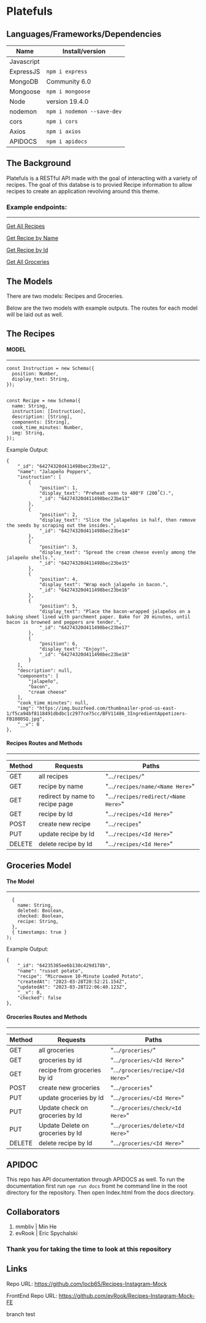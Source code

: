 
# Platefuls


## Languages/Frameworks/Dependencies

|Name| Install/version|
|----------|-------|
|Javascript||
|ExpressJS| ```npm i express```
|MongoDB | Community 6.0|
|Mongoose | ```npm i mongoose```|
|Node |version 19.4.0
|nodemon | ```npm i nodemon --save-dev```|
|cors | ```npm i cors```|
|Axios | ```npm i axios```|
|APIDOCS|```npm i apidocs```|

## The Background

Platefuls is a RESTful API made with the goal of interacting with a variety of recipes. The goal of this databse is to provied Recipe information to allow recipes to create an application revolving around this theme.

### Example endpoints:
-------

[Get All Recipes](https://recipe.cleverapps.io/recipes)

[Get Recipe by Name](https://recipe.cleverapps.io/recipes/name/Cauliflower%20Gnocchi)

[Get Recipe by Id](https://recipe.cleverapps.io/recipes/6428ea2d3deecbcde79edbf5)

[Get All Groceries](https://recipe.cleverapps.io/groceries/)

## The Models

There are two models: Recipes and Groceries.

Below are the two models with example outputs. The routes for each model will be laid out as well.

## The Recipes


#### MODEL
--------
```
const Instruction = new Schema({
  position: Number,
  display_text: String,
});


const Recipe = new Schema({
  name: String,
  instruction: [Instruction],
  description: [String],
  components: [String],
  cook_time_minutes: Number,
  img: String,
});
```

Example Output:

```
{
    "_id": "64274320d411498bec23be12",
    "name": "Jalapeño Poppers",
    "instruction": [
        {
            "position": 1,
            "display_text": "Preheat oven to 400°F (200˚C).",
            "_id": "64274320d411498bec23be13"
        },
        {
            "position": 2,
            "display_text": "Slice the jalapeños in half, then remove the seeds by scraping out the insides.",
            "_id": "64274320d411498bec23be14"
        },
        {
            "position": 3,
            "display_text": "Spread the cream cheese evenly among the jalapeño shells.",
            "_id": "64274320d411498bec23be15"
        },
        {
            "position": 4,
            "display_text": "Wrap each jalapeño in bacon.",
            "_id": "64274320d411498bec23be16"
        },
        {
            "position": 5,
            "display_text": "Place the bacon-wrapped jalapeños on a baking sheet lined with parchment paper. Bake for 20 minutes, until bacon is browned and peppers are tender.",
            "_id": "64274320d411498bec23be17"
        },
        {
            "position": 6,
            "display_text": "Enjoy!",
            "_id": "64274320d411498bec23be18"
        }
    ],
    "description": null,
    "components": [
        "jalapeño",
        "bacon",
        "cream cheese"
    ],
    "cook_time_minutes": null,
    "img": "https://img.buzzfeed.com/thumbnailer-prod-us-east-1/f5ca94bf8118491dbdbc1c2977ce75cc/BFV11486_3IngredientAppetizers-FB1080SQ.jpg",
    "__v": 0
},
```


#### Recipes Routes and Methods
----

|Method|Requests|Paths|
|----|-----|-----------|
|GET |all recipes | "...```/recipes/```"|
|GET |recipe by name | "...```/recipes/name/<Name Here>```"|
|GET |redirect by name to recipe page| "...```/recipes/redirect/<Name Here>```"|
|GET|recipe by Id| "...```/recipes/<Id Here>```"
|POST |create new recipe | "...```/recipes```"|
|PUT |update recipe by Id | "...```/recipes/<Id Here>```"|
|DELETE |delete recipe by Id | "...```/recipes/<Id Here>```"|

## Groceries Model

#### The Model
____

```const Groceries = new Schema(
  {
    name: String,
    deleted: Boolean,
    checked: Boolean,
    recipe: String,
  },
  { timestamps: true }
);
```

Example Output:

```
{
    "_id": "64235385ee6b130c429d178b",
    "name": "russet potato",
    "recipe": "Microwave 10-Minute Loaded Potato",
    "createdAt": "2023-03-28T20:52:21.154Z",
    "updatedAt": "2023-03-28T22:06:40.123Z",
    "__v": 0,
    "checked": false
},
```

#### Groceries Routes and Methods
----

|Method|Requests|Paths|
|----|-----|-----------|
|GET |all groceries | "...```/groceries/```"|
|GET |groceries by id| "...```/groceries/<Id Here>```"|
|GET |recipe from groceries by id| "...```/groceries/recipe/<Id Here>```"|
|POST |create new groceries | "...```/groceries```"|
|PUT |update groceries by Id | "...```/groceries/<Id Here>```"|
|PUT|Update check on groceries by Id| "...```/groceries/check/<Id Here>```"|
|PUT|Update Delete on groceries by Id| "...```/groceries/delete/<Id Here>```"|
|DELETE |delete recipe by Id | "...```/groceries/<Id Here>```"|


## APIDOC

This repo has API documentation through APIDOCS as well. To run the documentation first run ```npm run docs``` fromt he command line in the root directory for the repository. Then open Index.html from the docs directory.


## Collaborators

1. mmbliv | Min He 
2. evRook | Eric Spychalski

### Thank you for taking the time to look at this repository

## Links
Repo URL: https://github.com/locb65/Recipes-Instagram-Mock

FrontEnd Repo URL: https://github.com/evRook/Recipes-Instagram-Mock-FE


branch test

